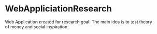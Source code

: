 # WebAppliciationResearch
Web Application created for research goal. The main idea is to test theory of money and social inspiration.
